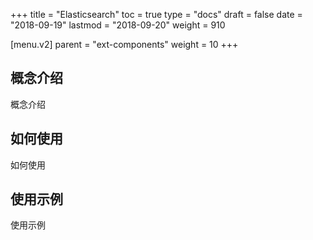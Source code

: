 +++
title = "Elasticsearch"
toc = true
type = "docs"
draft = false
date = "2018-09-19"
lastmod = "2018-09-20"
weight = 910

[menu.v2]
  parent = "ext-components"
  weight = 10
+++

## 概念介绍

概念介绍

## 如何使用

如何使用

## 使用示例

使用示例

